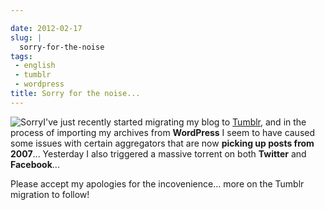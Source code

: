 ```yaml
---

date: 2012-02-17
slug: |
  sorry-for-the-noise
tags:
 - english
 - tumblr
 - wordpress
title: Sorry for the noise...
---
```


![Sorry](http://farm8.staticflickr.com/7035/6434625263_9937f1ae1f_d.jpg)I've
just recently started migrating my blog to
[Tumblr](http://ogmaciel.tumblr.com), and in the process of importing my
archives from **WordPress** I seem to have caused some issues with
certain aggregators that are now **picking up posts from 2007**...
Yesterday I also triggered a massive torrent on both **Twitter** and
**Facebook**...

Please accept my apologies for the incovenience... more on the Tumblr
migration to follow!
